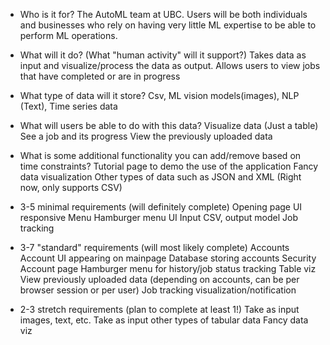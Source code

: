 * Who is it for?
The AutoML team at UBC. Users will be both individuals and businesses who rely on having very little ML expertise to be able to perform ML operations.

* What will it do? (What "human activity" will it support?)
Takes data as input and visualize/process the data as output. Allows users to view jobs that have completed or are in progress
 
* What type of data will it store?
Csv, ML vision models(images), NLP (Text), Time series data

* What will users be able to do with this data?
Visualize data (Just a table)
See a job and its progress
View the previously uploaded data

* What is some additional functionality you can add/remove based on time constraints?
Tutorial page to demo the use of the application
Fancy data visualization
Other types of data such as JSON and XML (Right now, only supports CSV)


* 3-5 minimal requirements (will definitely complete)
Opening page
UI
responsive
Menu
Hamburger menu
UI
Input CSV, output model
Job tracking

* 3-7 "standard" requirements (will most likely complete)
Accounts
Account UI appearing on mainpage
Database storing accounts
Security
Account page
Hamburger menu for history/job status tracking
Table viz
View previously uploaded data (depending on accounts, can be per browser session or per user)
Job tracking visualization/notification

* 2-3 stretch requirements (plan to complete at least 1!)
Take as input images, text, etc.
Take as input other types of tabular data
Fancy data viz
